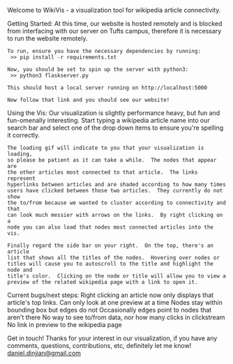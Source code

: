 Welcome to WikiVis 
    - a visualization tool for wikipedia article connectivity.

Getting Started:
    At this time, our website is hosted remotely and is blocked from
    interfacing with our server on Tufts campus, therefore it is necessary
    to run the website remotely.

    To run, ensure you have the necessary dependencies by running:
     >> pip install -r requirements.txt
    
    Now, you should be set to spin up the server with python3:
     >> python3 flaskserver.py

    This should host a local server running on http://localhost:5000

    Now follow that link and you should see our website!

Using the Vis:
    Our visualization is slightly performance heavy, but fun and fun-omenally
    interesting. Start typing a wikipedia article name into our search bar
    and select one of the drop down items to ensure you're spelling it
    correctly.
    
    The loading gif will indicate to you that your visualization is loading,
    so please be patient as it can take a while.  The nodes that appear are
    the other articles most connected to that article.  The links represent
    hyperlinks between articles and are shaded according to how many times
    users have clicked between those two articles.  They currently do not show
    the to/from because we wanted to cluster according to connectivity and that
    can look much messier with arrows on the links.  By right clicking on a
    node you can also load that nodes most connected articles into the vis.

    Finally regard the side bar on your right.  On the top, there's an article
    list that shows all the titles of the nodes.  Hovering over nodes or
    titles will cause you to autoscroll to the title and highlight the node and
    title's color.  Clicking on the node or title will allow you to view a
    preview of the related wikipedia page with a link to open it.

Current bugs/next steps:
    Right clicking an article now only displays that article's top links.
    Can only look at one preview at a time
    Nodes stay within bounding box but edges do not
    Occasionally edges point to nodes that aren't there
    No way to see to/from data, nor how many clicks in clickstream
    No link in preview to the wikipedia page


Get in touch!
    Thanks for your interest in our visualization, if you have any comments,
    questions, contributions, etc, definitely let me know!
    daniel.dinjian@gmail.com